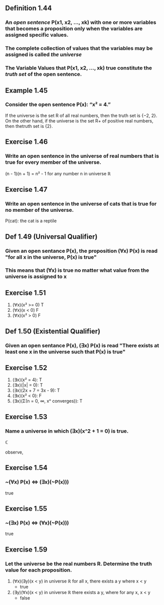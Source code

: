 
## Definition 1.44
### An _open sentence_ P(x1, x2, ..., xk) with one or more variables that becomes a proposition only when the variables are assigned specific values.
### The complete collection of values that the variables may be assigned is called _the universe_
### The Variable Values that P(x1, x2, ..., xk) true constitute the _truth set_ of the open sentence.

## Example 1.45
### Consider the open sentence P(x): “x² = 4.”
If the universe is the set R of all real numbers, then the truth set is {−2, 2}.
On the other hand, if the universe is the set R+ of positive real numbers, then thetruth set is {2}.

## Exercise 1.46
### Write an open sentence in the universe of real numbers that is true for every member of the universe.
(n - 1)(n + 1) = n² - 1 for any number n in universe ℝ

## Exercise 1.47
### Write an open sentence in the universe of cats that is true for no member of the universe.
P(cat): the cat is a reptile

## Def 1.49 (Universal Qualifier)
### Given an open sentance P(x), the proposition (∀x) P(x) is read "for all x in the universe, P(x) is true"
### This means that (∀x) is true no matter what value from the universe is assigned to x

## Exercise 1.51
1. (∀x)(x² >= 0) T
2. (∀x)(x < 0) F
3. (∀x)(x² > 0) F

## Def 1.50 (Existential Qualifier)
### Given an open sentance P(x), (∃x) P(x) is read "There exists at least  one x in the universe such that P(x) is true"

## Exercise 1.52
1. (∃x)(x² = 4): T
2. (∃x)(|x| = 0): T
3. (∃x)(2x + 7 = 3x - 9): T
4. (∃x)(x² < 0): F
5. (∃x)(Σ(n = 0, ∞, xⁿ converges)): T

## Exercise 1.53
### Name a universe in which (∃x)(x^2 + 1 = 0) is true.
ℂ

observe,
## Exercise 1.54
### ~(∀x) P(x) ⇔ (∃x)(~P(x)))
true

## Exercise 1.55
### ~(∃x) P(x) ⇔ (∀x)(~P(x)))
true

## Exercise 1.59
### Let the universe be the real numbers R. Determine the truth value for each proposition.
1. (∀x)(∃y)(x < y) in universe ℝ
    for all x, there exists a y where x < y
     - true
2. (∃y)(∀x)(x < y) in universe ℝ
    there exists a y, where for any x, x < y
     - false
